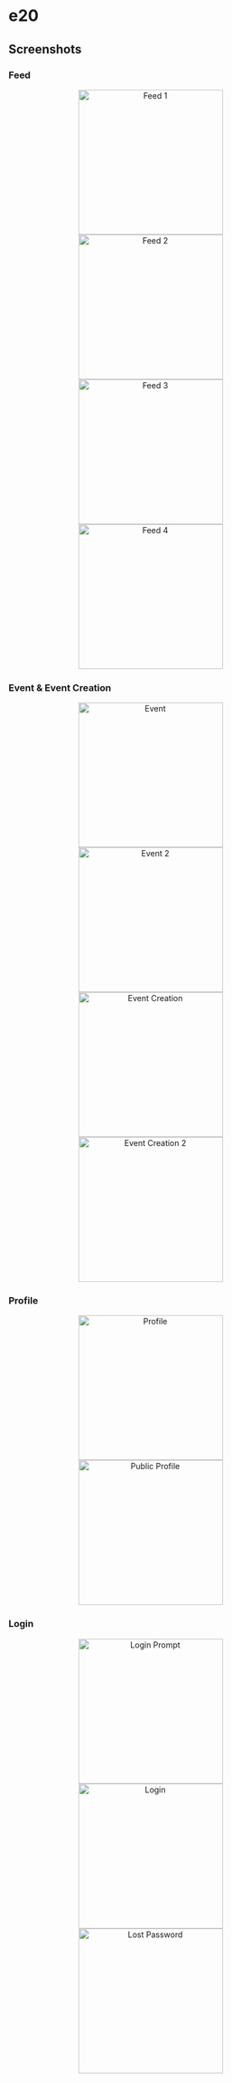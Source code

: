 # e20

## Screenshots

### Feed
<p align="middle">
<img src="https://github.com/G29-IS/e20/blob/main/github-assets/feed_1.png" alt="Feed 1" width="256">
<img src="https://github.com/G29-IS/e20/blob/main/github-assets/feed_2.png" alt="Feed 2" width="256">
<img src="https://github.com/G29-IS/e20/blob/main/github-assets/feed_3.png" alt="Feed 3" width="256">
<img src="https://github.com/G29-IS/e20/blob/main/github-assets/feed_4.png" alt="Feed 4" width="256">
</p>

### Event & Event Creation
<p align="middle">
<img src="https://github.com/G29-IS/e20/blob/main/github-assets/event.png" alt="Event" width="256">
<img src="https://github.com/G29-IS/e20/blob/main/github-assets/event_2.png" alt="Event 2" width="256">
<img src="https://github.com/G29-IS/e20/blob/main/github-assets/event_creation.png" alt="Event Creation" width="256">
<img src="https://github.com/G29-IS/e20/blob/main/github-assets/event_creation_2.png" alt="Event Creation 2" width="256">
</p>

### Profile
<p align="middle">
<img src="https://github.com/G29-IS/e20/blob/main/github-assets/profile.png" alt="Profile" width="256">
<img src="https://github.com/G29-IS/e20/blob/main/github-assets/public_profile.png" alt="Public Profile" width="256">
</p>

### Login
<p align="middle">
<img src="https://github.com/G29-IS/e20/blob/main/github-assets/login_prompt.png" alt="Login Prompt" width="256">
<img src="https://github.com/G29-IS/e20/blob/main/github-assets/login.png" alt="Login" width="256">
<img src="https://github.com/G29-IS/e20/blob/main/github-assets/lost_password.png" alt="Lost Password" width="256">
</p>